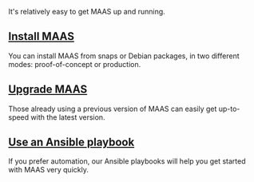 <!-- "How to get started with MAAS" -->

It's relatively easy to get MAAS up and running.

## [Install MAAS](/t/how-to-install-maas/5128)

You can install MAAS from snaps or Debian packages, in two different modes: proof-of-concept or production.

## [Upgrade MAAS](/t/how-to-upgrade-maas/5436)

Those already using a previous version of MAAS can easily get up-to-speed with the latest version.

## [Use an Ansible playbook](/t/how-to-spin-up-maas-with-ansible/6367)

If you prefer automation, our Ansible playbooks will help you get started with MAAS very quickly.

